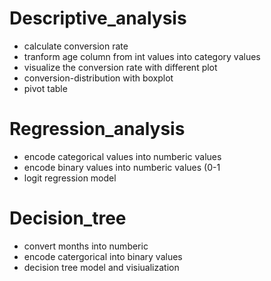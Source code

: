 # Descriptive_analysis
 - calculate conversion rate
 - tranform age column from int values into category values
 - visualize the conversion rate with different plot
 - conversion-distribution with boxplot
 - pivot table
 
# Regression_analysis
- encode categorical values into numberic values
- encode binary values into numberic values (0-1
- logit regression model

# Decision_tree
- convert months into numberic
- encode catergorical into binary values
- decision tree model and visiualization 
